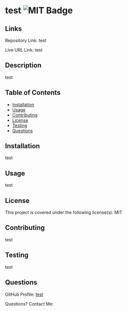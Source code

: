# test ![MIT Badge](https://img.shields.io/badge/License-MIT-brightgreen)

## Links

Repository Link: test

Live URL Link: test

## Description
test

## Table of Contents
* [Installation](#installation)
* [Usage](#usage)
* [Contributing](#contributing)
* [License](#license)
* [Testing](#testing)
* [Questions](#questions)

## Installation
test

## Usage 
test


## License
This project is covered under the following license(s):
MIT

## Contributing
test

## Testing
test

## Questions

GitHub Profile: [test](https://github.com/test)

Questions? Contact Me: <test>
